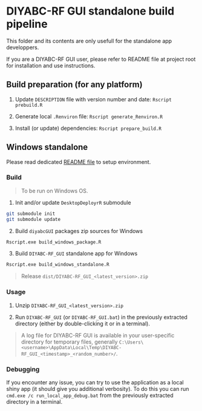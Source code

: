 # DIYABC-RF GUI standalone build pipeline

This folder and its contents are only usefull for the standalone app developpers.

If you are a DIYABC-RF GUI user, please refer to README file at project root for installation and use instructions.

## Build preparation (for any platform)

1. Update `DESCRIPTION` file with version number and date: `Rscript prebuild.R`

2. Generate local `.Renviron` file: `Rscript generate_Renviron.R`

3. Install (or update) dependencies: `Rscript prepare_build.R`

## Windows standalone

Please read dedicated [README file](DesktopDeployrR/README.md) to setup environment.

### Build

> To be run on Windows OS.

1. Init and/or update `DesktopDeployrR` submodule
```bash
git submodule init
git submodule update
```

2. Build `diyabcGUI` packages zip sources for Windows
```bash
Rscript.exe build_windows_package.R
```

3. Build `DIYABC-RF_GUI` standalone app for Windows
```bash
Rscript.exe build_windows_standalone.R
```

> Release `dist/DIYABC-RF_GUI_<latest_version>.zip`

### Usage

1. Unzip `DIYABC-RF_GUI_<latest_version>.zip` 

2. Run `DIYABC-RF_GUI` (or `DIYABC-RF_GUI.bat`) in the previously extracted directory (either by double-clicking it or in a terminal).

> A log file for DIYABC-RF GUI is available in your user-specific directory for temporary files, generally `C:\Users\<username>\AppData\Local\Temp\DIYABC-RF_GUI_<timestamp>_<random_number>/`.

### Debugging

If you encounter any issue, you can try to use the application as a local shiny app (it should give you additional verbosity). To do this you can run `cmd.exe /c run_local_app_debug.bat` from the previously extracted directory in a terminal.
